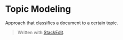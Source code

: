 # Topic Modeling

Approach that classifies a document to a certain topic. 

> Written with [StackEdit](https://stackedit.io/).
<!--stackedit_data:
eyJoaXN0b3J5IjpbLTE3ODI3MDY2MjFdfQ==
-->